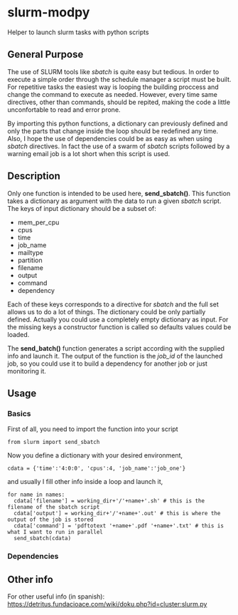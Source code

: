 # slurm-modpy
Helper to launch slurm tasks with python scripts

## General Purpose

The use of SLURM tools like *sbatch* is quite easy but tedious. In order to execute a simple order through the schedule manager a script must be built. For repetitive tasks the easiest way is looping the building proccess and change the command to execute as needed. However, every time same directives, other than commands, should be repited, making the code a little unconfortable to read and error prone.

By importing this python functions, a dictionary can previously defined and only the parts that change inside the loop should be redefined any time. Also, I hope the use of dependencies could be as easy as when using *sbatch* directives. In fact the use of a swarm of *sbatch* scripts followed by a warning email job is a lot short when this script is used.

## Description

Only one function is intended to be used here, **send_sbatch()**. This function takes a dictionary as argument with the data to run a given *sbatch* script. The keys of input dictionary should be a subset of:

 - mem_per_cpu
 - cpus
 - time
 - job_name
 - mailtype
 - partition
 - filename
 - output
 - command
 - dependency

Each of these keys corresponds to a directive for *sbatch* and the full set allows us to do a lot of things. The dictionary could be only partially defined. Actually you could use a completely empty dictionary as input. For the missing keys a constructor function is called so defaults values could be loaded. 

The **send_batch()** function generates a script according with the supplied info and launch it. The output of the function is the *job_id* of the launched job, so you could use it to build a dependency for another job or just monitoring it.

## Usage

### Basics

First of all, you need to import the function into your script

```
from slurm import send_sbatch
```

Now you define a dictionary with your desired environment,

```
cdata = {'time':'4:0:0', 'cpus':4, 'job_name':'job_one'}
```

and usually I fill other info inside a loop and launch it,

```
for name in names:
  cdata['filename'] = working_dir+'/'+name+'.sh' # this is the filename of the sbatch script
  cdata['output'] = working_dir+'/'+name+'.out' # this is where the output of the job is stored
  cdata['command'] = 'pdftotext '+name+'.pdf '+name+'.txt' # this is what I want to run in parallel
  send_sbatch(cdata)
```

### Dependencies

## Other info

For other useful info (in spanish): https://detritus.fundacioace.com/wiki/doku.php?id=cluster:slurm.py 
